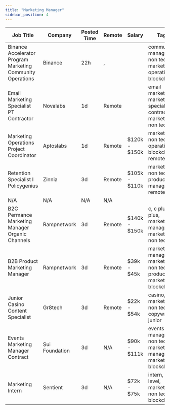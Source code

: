 ```yaml
---
title: "Marketing Manager"
sidebar_position: 4
---
```


| Job Title | Company | Posted Time | Remote | Salary | Tags | Apply Link |
|-----------|---------|-------------|--------|--------|------|------------|
| Binance Accelerator Program Marketing Community Operations | Binance | 22h | , |  | community manager, non tech, marketing, operations, blockchain | [Apply](https://web3.career/binance-accelerator-program-marketing-community-operations-binance/98475) |
| Email Marketing Specialist PT Contractor | Novalabs | 1d | Remote |  | email marketing, marketing specialist, contractor, marketing, non tech | [Apply](https://web3.career/email-marketing-specialist-pt-contractor-novalabs/98383) |
| Marketing Operations Project Coordinator | Aptoslabs | 1d | Remote | $120k - $150k | marketing, non tech, operations, blockchain, remote | [Apply](https://web3.career/marketing-operations-project-coordinator-aptoslabs/98343) |
| Retention Specialist I Policygenius | Zinnia | 3d | Remote | $105k - $110k | marketing, non tech, product manager, remote | [Apply](https://web3.career/retention-specialist-i-policygenius-zinnia/97588) |
| N/A | N/A | N/A | N/A |  |  | [Apply](https://web3.career/metana) |
| B2C Permance Marketing Manager Organic Channels | Rampnetwork | 3d | Remote | $140k - $150k | c, c plus plus, marketing manager, marketing, non tech | [Apply](https://web3.career/b2c-performance-marketing-manager-organic-channels-rampnetwork/95812) |
| B2B Product Marketing Manager | Rampnetwork | 3d | Remote | $39k - $45k | marketing manager, marketing, non tech, product marketing, blockchain | [Apply](https://web3.career/b2b-product-marketing-manager-rampnetwork/95811) |
| Junior Casino Content Specialist | Gr8tech | 3d | Remote | $22k - $54k | casino, marketing, non tech, copywriting, junior | [Apply](https://web3.career/junior-casino-content-specialist-gr8tech/98124) |
| Events Marketing Manager Contract | Sui Foundation | 3d | N/A | $90k - $111k | events manager, non tech, marketing manager, marketing, blockchain | [Apply](https://web3.career/events-marketing-manager-contract-suifoundation/98117) |
| Marketing Intern | Sentient | 3d | N/A | $72k - $75k | intern, entry level, marketing, non tech, blockchain | [Apply](https://web3.career/marketing-intern-sentient/98114) |
